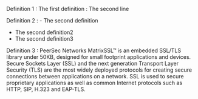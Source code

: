 Definition 1
: The first definition
: The second line 

Definition 2
: - The second definition
 - The second definition2
 - The second definition3

Definition 3
: PeerSec Networks MatrixSSL™ is an embedded SSL/TLS library under 50KB, designed for small footprint applications and devices. Secure Sockets Layer (SSL) and the next generation Transport Layer Security (TLS) are the most widely deployed protocols for creating secure connections between applications on a network. SSL is used to secure proprietary applications as well as common Internet protocols such as HTTP, SIP, H.323 and EAP-TLS.

